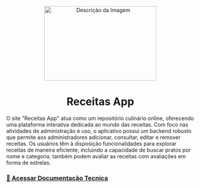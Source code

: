 
<div align="center">
 <img src="https://media.giphy.com/media/3o85g3loeiLcF26OZy/giphy.gif"  width="300" height="200" alt="Descrição da Imagem">
<h1>Receitas App</h1>
</div>
O site "Receitas App" atua como um repositório culinário online, oferecendo uma plataforma interativa dedicada ao mundo das receitas. Com foco nas atividades de administração e uso, o aplicativo possui um backend robusto que permite aos administradores adicionar, consultar, editar e remover receitas. Os usuários têm à disposição funcionalidades para explorar receitas de maneira eficiente, incluindo a capacidade de buscar pratos por nome e categoria, também podem avaliar as receitas com avaliações em forma de estrelas.

### [ :pencil: Acessar Documentação Tecnica](/documentacao.md)


